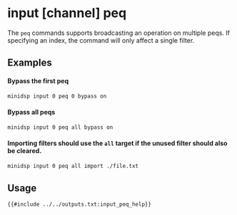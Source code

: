 # input [channel] peq
The `peq` commands supports broadcasting an operation on multiple peqs. If specifying
an index, the command will only affect a single filter.

## Examples

#### Bypass the first peq
```bash
minidsp input 0 peq 0 bypass on
```

#### Bypass all peqs
```bash
minidsp input 0 peq all bypass on
```

#### Importing filters should use the `all` target if the unused filter should also be cleared.
```bash
minidsp input 0 peq all import ./file.txt
```

## Usage
```
{{#include ../../outputs.txt:input_peq_help}}
```
